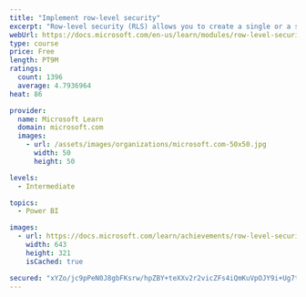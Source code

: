```yaml
---
title: "Implement row-level security"
excerpt: "Row-level security (RLS) allows you to create a single or a set of reports that targets data for a specific user. In this module, you will learn how to implement RLS by using either a static or dynamic method and how Microsoft Power BI simplifies testing RLS in Power BI Desktop and Power BI service."
webUrl: https://docs.microsoft.com/en-us/learn/modules/row-level-security-power-bi/
type: course
price: Free
length: PT9M
ratings:
  count: 1396
  average: 4.7936964
heat: 86

provider:
  name: Microsoft Learn
  domain: microsoft.com
  images:
    - url: /assets/images/organizations/microsoft.com-50x50.jpg
      width: 50
      height: 50

levels:
  - Intermediate

topics:
  - Power BI

images:
  - url: https://docs.microsoft.com/learn/achievements/row-level-security-power-bi-social.png
    width: 643
    height: 321
    isCached: true

secured: "xYZo/jc9pPeN0J8gbFKsrw/hpZBY+teXXv2r2vicZFs4iQmKuVpOJY9i+Ug7tbdxgI97bMQ+j/62S9oYt+P8oCt83kHzOQce4eTg1ipMoQEEdztZ8MkfWdMqClRl2L2tqPiy+wrg1+rbfAWg6mdVXqoBabo2EVFVugJcDPfjZHzqZ7j2x5wToKiPeF3nzls0rFFU8bYM35lN2zPdoy0QJHkl7HhQUAkqzPVNT6A5yMI4SFx5Ju8/ElrnR89CpSywYCvXuDYLWJpbCtwy10peagPtAlhLKgBEaC31VF6QPD9y7Die18obCU5viE0XQETQIyCRVlbPDSw/Mimd0kCN5H7m1E9Xxnwq8ilqNCgZANb/A/qih2QnZYlM5I7mGKEuJFci92cqG7y6nKc3XYNaBnj8/12muRaHKmYYAXl+g1Y=;FeZiZ30wMqSrOerau+jUzg=="
---
```


